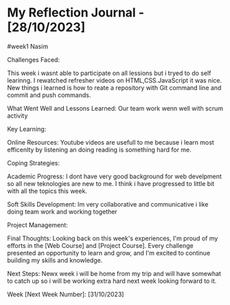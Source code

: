 # My Reflection Journal - [28/10/2023]
#week1 Nasim

Challenges Faced:

This week i wasnt able to participate on all lessions but i tryed to do self learinng. I rewatched refresher videos on HTML,CSS.JavaScript it was nice. New things i learned is how to reate a repository with Git command line and commit and push commands.

What Went Well and Lessons Learned:
Our team work wenn well with scrum activity

Key Learning:


Online Resources:
Youtube videos are usefull to me because i learn most efficenlty by listening an doing reading is something hard for me.

Coping Strategies:

Academic Progress:
I dont have very good background for web develpment so all new teknologies are new to me. I think i have progressed to little bit with all the topics this week.

Soft Skills Development:
Im very collaborative and communicative i like doing team work and working together

Project Management:

Final Thoughts:
Looking back on this week's experiences, I'm proud of my efforts in the [Web Course] and [Project Course]. Every challenge presented an opportunity to learn and grow, and I'm excited to continue building my skills and knowledge.

Next Steps:
Newx week i will be home from my trip and will have somewhat to catch up so i will be working extra hard next week looking forward to it.

Week [Next Week Number]: [31/10/2023]